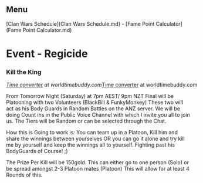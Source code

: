 ## Menu

[Clan Wars Schedule](Clan Wars Schedule.md) - [Fame Point Calculator](Fame Point Calculator.md)

# Event - Regicide
### Kill the King

<span class="wtb-ew-v1" style="width: 560px; display:inline-block"><script src="https://www.worldtimebuddy.com/event_widget.js?h=2193733&md=8/17/2019&mt=21.00&ml=0.00&sts=0&sln=0&wt=ew-ltc"></script><i><a target="_blank" href="https://www.worldtimebuddy.com/">Time converter</a> at worldtimebuddy.com</i><noscript><a href="https://www.worldtimebuddy.com/">Time converter</a> at worldtimebuddy.com</noscript><script>window[wtb_event_widgets.pop()].init()</script></span>

From Tomorrow Night (Saturday) at 7pm AEST/ 9pm NZT Final will be Platooning with two Volunteers (BlackBill & FunkyMonkey) These two will act as his Body Guards in Random Battles on the ANZ server. We will be doing Count ins in the Public Voice Channel with which I invite you all to join us. The Tiers will be Random or can be selected through the Chat.

How this is Going to work is: You can team up in a Platoon, Kill him and share the winnings between yourselves OR you can go it alone and try kill me by yourself and keep the winnings all to yourself. Fighting past his BodyGuards of Course! ;)

The Prize Per Kill will be 150gold. This can either go to one person (Solo) or be spread amongst 2-3 Platoon mates (Platoon) This will allow for at least 4 Rounds of this.
